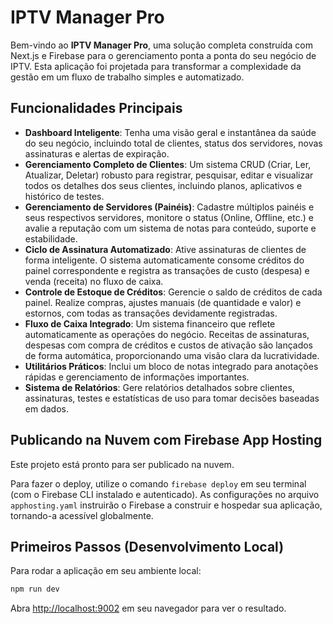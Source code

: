 # IPTV Manager Pro

Bem-vindo ao **IPTV Manager Pro**, uma solução completa construída com Next.js e Firebase para o gerenciamento ponta a ponta do seu negócio de IPTV. Esta aplicação foi projetada para transformar a complexidade da gestão em um fluxo de trabalho simples e automatizado.

## Funcionalidades Principais

- **Dashboard Inteligente**: Tenha uma visão geral e instantânea da saúde do seu negócio, incluindo total de clientes, status dos servidores, novas assinaturas e alertas de expiração.
- **Gerenciamento Completo de Clientes**: Um sistema CRUD (Criar, Ler, Atualizar, Deletar) robusto para registrar, pesquisar, editar e visualizar todos os detalhes dos seus clientes, incluindo planos, aplicativos e histórico de testes.
- **Gerenciamento de Servidores (Painéis)**: Cadastre múltiplos painéis e seus respectivos servidores, monitore o status (Online, Offline, etc.) e avalie a reputação com um sistema de notas para conteúdo, suporte e estabilidade.
- **Ciclo de Assinatura Automatizado**: Ative assinaturas de clientes de forma inteligente. O sistema automaticamente consome créditos do painel correspondente e registra as transações de custo (despesa) e venda (receita) no fluxo de caixa.
- **Controle de Estoque de Créditos**: Gerencie o saldo de créditos de cada painel. Realize compras, ajustes manuais (de quantidade e valor) e estornos, com todas as transações devidamente registradas.
- **Fluxo de Caixa Integrado**: Um sistema financeiro que reflete automaticamente as operações do negócio. Receitas de assinaturas, despesas com compra de créditos e custos de ativação são lançados de forma automática, proporcionando uma visão clara da lucratividade.
- **Utilitários Práticos**: Inclui um bloco de notas integrado para anotações rápidas e gerenciamento de informações importantes.
- **Sistema de Relatórios**: Gere relatórios detalhados sobre clientes, assinaturas, testes e estatísticas de uso para tomar decisões baseadas em dados.

## Publicando na Nuvem com Firebase App Hosting

Este projeto está pronto para ser publicado na nuvem.

Para fazer o deploy, utilize o comando `firebase deploy` em seu terminal (com o Firebase CLI instalado e autenticado). As configurações no arquivo `apphosting.yaml` instruirão o Firebase a construir e hospedar sua aplicação, tornando-a acessível globalmente.

## Primeiros Passos (Desenvolvimento Local)

Para rodar a aplicação em seu ambiente local:

```bash
npm run dev
```

Abra [http://localhost:9002](http://localhost:9002) em seu navegador para ver o resultado.

